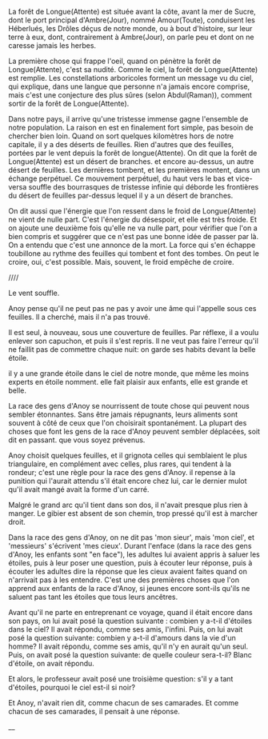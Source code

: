La forêt de Longue(Attente) est située avant la côte, avant la mer de
Sucre, dont le port principal d'Ambre(Jour), nommé Amour(Toute),
conduisent les Héberlués, les Drôles déçus de notre monde, ou à bout
d'histoire, sur leur terre à eux, dont, contrairement à Ambre(Jour),
on parle peu et dont on ne caresse jamais les herbes.

La première chose qui frappe l'oeil, quand on pénètre la forêt de
Longue(Attente), c'est sa nudité. Comme le ciel, la forêt de Longue(Attente) est
remplie. Les constellations arboricoles forment un message vu du ciel, qui
explique, dans une langue que personne n'a jamais encore comprise, mais c'est
une conjecture des plus sûres (selon Abdul(Raman)), comment sortir de la forêt
de Longue(Attente).

Dans notre pays, il arrive qu'une tristesse immense gagne l'ensemble de notre
population. La raison en est en finalement fort simple, pas besoin de chercher
bien loin. Quand on sort quelques kilomètres hors de notre capitale, il y a des
déserts de feuilles. Rien d'autres que des feuilles, portées par le vent depuis
la forêt de longue(Attente). On dit que la forêt de Longue(Attente) est un
désert de branches. et encore au-dessus, un autre désert de feuilles. Les
dernières tombent, et les premières montent, dans un échange perpétuel. Ce
mouvement perpétuel, du haut vers le bas et vice-versa souffle des bourrasques
de tristesse infinie qui déborde les frontières du désert de feuilles par-dessus
lequel il y a un désert de branches.

On dit aussi que l'énergie que l'on ressent dans le froid de Longue(Attente) ne
vient de nulle part. C'est l'énergie du désespoir, et elle est très froide. Et
on ajoute une deuxième fois qu'elle ne va nulle part, pour vérifier que l'on a
bien compris et suggérer que ce n'est pas une bonne idée de passer par là. On a
entendu que c'est une annonce de la mort. La force qui s'en échappe toubillone
au rythme des feuilles qui tombent et font des tombes. On peut le croire, oui,
c'est possible. Mais, souvent, le froid empêche de croire.

////

Le vent souffle.

Anoy pense qu'il ne peut pas ne pas y avoir une âme qui l'appelle sous
ces feuilles. Il a cherché, mais il n'a pas trouvé.

Il est seul, à nouveau, sous une couverture de feuilles. Par réflexe, il a voulu
enlever son capuchon, et puis il s'est repris. Il ne veut pas faire l'erreur
qu'il ne faillit pas de commettre chaque nuit: on garde ses habits devant la
belle étoile.

il y a une grande étoile dans le ciel de notre monde, que même les moins experts
en étoile nomment. elle fait plaisir aux enfants, elle est grande et belle.

La race des gens d'Anoy se nourrissent de toute chose qui peuvent nous sembler
étonnantes. Sans être jamais répugnants, leurs aliments sont souvent à côté de
ceux que l'on choisirait spontanément. La plupart des choses que font les gens
de la race d'Anoy peuvent sembler déplacées, soit dit en passant. que vous soyez
prévenus.

Anoy choisit quelques feuilles, et il grignota celles qui semblaient le plus
triangulaire, en complément avec celles, plus rares, qui tendent à la rondeur;
c'est une règle pour la race des gens d'Anoy. il repense à la punition qui
l'aurait attendu s'il était encore chez lui, car le dernier mulot qu'il avait
mangé avait la forme d'un carré.

Malgré le grand arc qu'il tient dans son dos, il n'avait presque plus
rien à manger. Le gibier est absent de son chemin, trop pressé qu'il
est à marcher droit.

Dans la race des gens d'Anoy, on ne dit pas 'mon sieur', mais 'mon ciel', et
'messieurs' s'écrivent 'mes cieux'. Durant l'enface (dans la race des gens
d'Anoy, les enfants sont "en face"), les adultes lui avaient appris à saluer les
étoiles, puis à leur poser une question, puis à écouter leur réponse, puis à
écouter les adultes dire la réponse que les cieux avaient faites quand on
n'arrivait pas à les entendre. C'est une des premières choses que l'on apprend
aux enfants de la race d'Anoy, si jeunes encore sont-ils qu'ils ne saluent pas
tant les étoiles que tous leurs ancêtres.

Avant qu'il ne parte en entreprenant ce voyage, quand il était encore
dans son pays, on lui avait posé la question suivante : combien y
a-t-il d'étoiles dans le ciel? Il avait répondu, comme ses amis,
l'infini. Puis, on lui avait posé la question suivante: combien y
a-t-il d'amours dans la vie d'un homme? Il avait répondu, comme ses
amis, qu'il n'y en aurait qu'un seul. Puis, on avait posé la question
suivante: de quelle couleur sera-t-il? Blanc d'étoile, on avait
répondu.

Et alors, le professeur avait posé une troisième question: s'il y a
tant d'étoiles, pourquoi le ciel est-il si noir?

Et Anoy, n'avait rien dit, comme chacun de ses camarades. Et comme chacun de ses
camarades, il pensait à une réponse.

__
